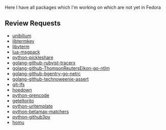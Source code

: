 Here I have all packages which I'm working on which are not yet in Fedora

Review Requests
---------------

- [unibilium](https://bugzilla.redhat.com/show_bug.cgi?id=1327160)
- [libtermkey](https://bugzilla.redhat.com/show_bug.cgi?id=1327198)
- [libvterm](https://bugzilla.redhat.com/show_bug.cgi?id=1327218)
- [lua-msgpack](https://bugzilla.redhat.com/show_bug.cgi?id=1117961)
- [python-pickleshare](https://bugzilla.redhat.com/show_bug.cgi?id=1327980)
- [golang-github-rubyist-tracerx](https://bugzilla.redhat.com/show_bug.cgi?id=1336159)
- [golang-github-ThomsonReutersEikon-go-ntlm](https://bugzilla.redhat.com/show_bug.cgi?id=1336161)
- [golang-github-bgentry-go-netrc](https://bugzilla.redhat.com/show_bug.cgi?id=1336164)
- [golang-github-technoweenie-assert](https://bugzilla.redhat.com/show_bug.cgi?id=1336166)
- [git-lfs](https://bugzilla.redhat.com/show_bug.cgi?id=1336168)
- [hoedown](https://bugzilla.redhat.com/show_bug.cgi?id=1344410)
- [python-qrencode](https://bugzilla.redhat.com/show_bug.cgi?id=1195835)
- [geteltorito](https://bugzilla.redhat.com/show_bug.cgi?id=1303411)
- [python-uritemplate](https://bugzilla.redhat.com/show_bug.cgi?id=1351097)
- [python-betamax-matchers](https://bugzilla.redhat.com/show_bug.cgi?id=1351115)
- [python-github3py](https://bugzilla.redhat.com/show_bug.cgi?id=1351138)
- [homu](https://bugzilla.redhat.com/show_bug.cgi?id=1351161)
